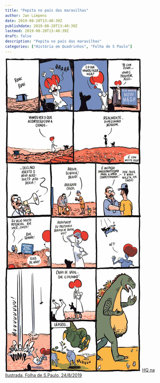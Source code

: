 ```yaml
---
title: "Pepita no país das maravilhas"
author: Jan Limpens
date: 2019-08-28T13:40:39Z
publishdate: 2019-08-28T13:40:39Z
lastmod: 2019-08-28T13:40:39Z
draft: false
description: "Pepita no país das maravilhas"
categories: ["História em Quadrinhos", "Folha de S Paulo"]
---
```


![HQ](1923542.jpeg "Pepita no país das maravilhas")
[HQ na Ilustrada, Folha de S.Paulo, 24/8/2019](https://www1.folha.uol.com.br/ilustrada/cartum/cartunsdiarios/#26/8/2019)
